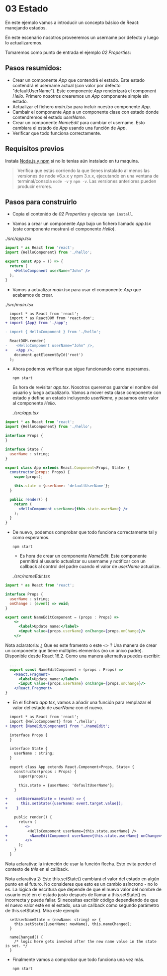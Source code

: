 # 03 Estado

En este ejemplo vamos a introducir un concepto básico de React: manejando estados.

En este escenario nosotros proveeremos un username por defecto y luego lo actualizaremos.

Tomaremos como punto de entrada el ejemplo _02 Properties_:

## Pasos resumidos:

- Crear un componente _App_ que contendrá el estado. Este estado contendrá el username actual (con valor por defecto "defaultUserName").
Este componente _App_ renderizará el component _Hello_. Primero nosotros crearemos un _App_ componente simple sin estado.
- Actualizar el fichero _main.tsx_ para incluir nuestro componente _App_.
- Cambair el componente _App_ a un componente clase con estado donde contendremos el estado _userName_.
- Crear un componente _NameEdit_ para cambiar el username. Esto cambiara el estado de _App_ usando una función de _App_.
- Verificar que todo funciona correctamente.

## Requisitos previos

Instala [Node.js y npm](https://nodejs.org)
si no lo tenías aún instalado en tu maquina.

> Verifica que estás corriendo la que tienes instalado al menos las versiones de node v6.x.x y npm 3.x.x, ejecutando en una ventana de terminal/consola `node -v` y `npm -v`. Las versiones anteriores pueden producir errores.

## Pasos para construirlo

- Copia el contenido de _02 Properties_ y ejecuta `npm install`.

- Vamos a crear un componente _App_ bajo un fichero llamado _app.tsx_ (este componente mostrará el componente _Hello_).

_./src/app.tsx_

```jsx
import * as React from 'react';
import {HelloComponent} from './hello';

export const App = () => {
  return (
    <HelloComponent userName="John" />
  );
}
```

- Vamos a actualizar _main.tsx_ para usar el componente _App_ que acabamos de crear.

_./src/main.tsx_

```diff
  import * as React from 'react';
  import * as ReactDOM from 'react-dom';
+ import {App} from './app';

- import { HelloComponent } from './hello';

  ReactDOM.render(
-    <HelloComponent userName="John" />,
+    <App />,
    document.getElementById('root')
  );
```

- Ahora podemos verificar que sigue funcionando como esperamos.

  ```
  npm start
  ```

	Es hora de revisitar _app.tsx_. Nosotros queremos guardar el nombre del usuario y luego actualizarlo. Vamos a mover esta clase componente con estado y define un estado incluyendo _userName_, y pasamos este valor al componente _Hello_.

	_./src/app.tsx_

```jsx
import * as React from 'react';
import {HelloComponent} from './hello';

interface Props {
}

interface State {
  userName : string;
}

export class App extends React.Component<Props, State> {
  constructor(props: Props) {
    super(props);

    this.state = {userName: 'defaultUserName'};
  }

  public render() {
    return (
      <HelloComponent userName={this.state.userName} />
    );
  }
}
```

- De nuevo, podemos comprobar que todo funciona correctamente tal y como esperamos.

  ```
  npm start
  ```

	- Es hora de crear un componente _NameEdit_. Este componente permitirá al usuario actualizar su username y notificar con un callback al control del padre cuando el valor de _userName_ actualize.

	_./src/nameEdit.tsx_

```jsx
import * as React from 'react';

interface Props {
  userName : string;
  onChange : (event) => void;
}

export const NameEditComponent = (props : Props) => 
    <>
      <label>Update name:</label>
      <input value={props.userName} onChange={props.onChange}/>
    </>
```

Nota aclaratoria: ¿ Que es este framento o este <> ? Una manera de crear un componente que tiene múltiples elementos (no un único padre). Disponible desde React 16.2. Como una manera alternativa puedes escribir:

```jsx
  ...
  export const NameEditComponent = (props : Props) => 
    <React.Fragment>
      <label>Update name:</label>
      <input value={props.userName} onChange={props.onChange}/>
    </React.Fragment>
}
```

- En el fichero _app.tsx_, vamos a añadir una función para remplazar el valor del estado de _userName_ con el nuevo.

```diff
  import * as React from 'react';
  import {HelloComponent} from './hello';
+ import {NameEditComponent} from './nameEdit';

  interface Props {
  }

  interface State {
    userName : string;
  }

  export class App extends React.Component<Props, State> {
    constructor(props : Props) {
      super(props);

      this.state = {userName: 'defaultUserName'};
    }

+    setUsernameState = (event) => {
+      this.setState({userName: event.target.value});
+    }

    public render() {
      return (
+        <>
          <HelloComponent userName={this.state.userName} />
+          <NameEditComponent userName={this.state.userName} onChange={this.setUsernameState} />
+        </>
      );
    }
  }
```

Nota aclarativa: la intención de usar la función flecha. Esto evita perder el contexto de _this_ en el callback.

Nota aclarativa 2: Este this.setState() cambiará el valor del estado en algún punto en el futuro. No consideres que esto es un cambio asíncrono - no lo es. La lógica de escritura que depende de que el nuevo valor del nombre de usuario esté en el estado justo después de llamar a this.setState() es incorrecta y puede fallar. Si necesitas escribir código dependiendo de que el  nuevo valor esté en el estado, usa un callback como segundo parámetro de this.setState(). Mira este ejemplo

```
  setUserNameState = (newName: string) => {
    this.setState({userName: newName}, this.nameChanged);
  }
  
  nameChanged() {
    /* logic here gets invoked after the new name value in the state is set. */
  }
```

- Finalmente vamos a comprobar que todo funciona una vez más. 

  ```
  npm start
  ```